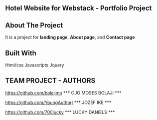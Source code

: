 ## Hotel Website for Webstack - Portfolio Project


## About The Project
It is a project for **landing page**, **About page**, and **Contact page**


## Built With
Html/css
Javascripts
Jquery



## TEAM PROJECT - AUTHORS

https://github.com/bolajimo *** OJO MOSES BOLAJI ***

https://github.com/YoungAuthorj  *** JOZEF IKE ***

https://github.com/700lucky *** LUCKY DANIELS ***